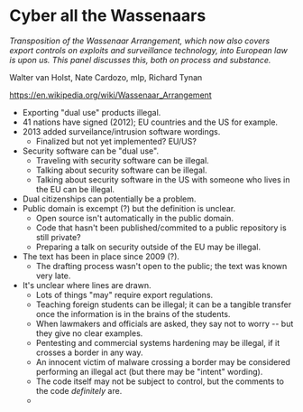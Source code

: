 # Cyber all the Wassenaars

*Transposition of the Wassenaar Arrangement, which now also covers export controls on exploits and surveillance technology, into European law is upon us. This panel discusses this, both on process and substance.*

Walter van Holst, Nate Cardozo, mlp, Richard Tynan

https://en.wikipedia.org/wiki/Wassenaar_Arrangement

- Exporting "dual use" products illegal.
- 41 nations have signed (2012); EU countries and the US for example.
- 2013 added surveilance/intrusion software wordings.
  - Finalized but not yet implemented? EU/US?
- Security software can be "dual use".
  - Traveling with security software can be illegal.
  - Talking about security software can be illegal.
  - Talking about security software in the US with someone who lives in the EU can be illegal.
- Dual citizenships can potentially be a problem.
- Public domain is excempt (?) but the definition is unclear.
  - Open source isn't automatically in the public domain.
  - Code that hasn't been published/commited to a public repository is still private?
  - Preparing a talk on security outside of the EU may be illegal.
- The text has been in place since 2009 (?).
  - The drafting process wasn't open to the public; the text was known very late.
- It's unclear where lines are drawn.
  - Lots of things "may" require export regulations.
  - Teaching foreign students can be illegal; it can be a tangible transfer once the information is in the brains of the students.
  - When lawmakers and officials are asked, they say not to worry -- but they give no clear examples.
  - Pentesting and commercial systems hardening may be illegal, if it crosses a border in any way.
  - An innocent victim of malware crossing a border may be considered performing an illegal act (but there may be "intent" wording).
  - The code itself may not be subject to control, but the comments to the code *definitely* are.
  - 

